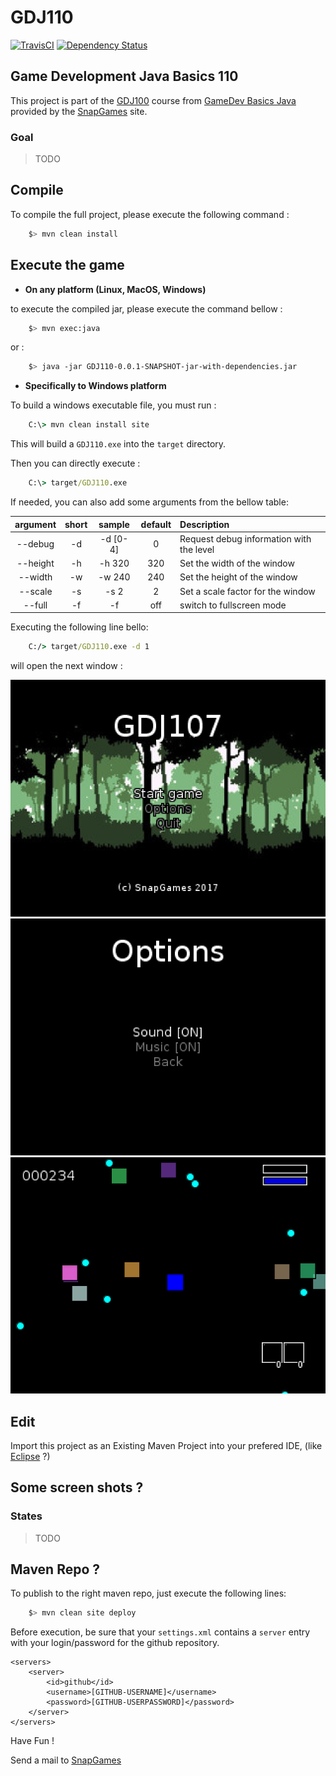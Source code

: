 # GDJ110

[![TravisCI](https://travis-ci.org/SnapGames/GDJ110.svg?branch=develop)](https://travis-ci.org/SnapGames/GDJ110 "open the TravisCI compilation trend") [![Dependency Status](https://www.versioneye.com/user/projects/59dd5fd72de28c2198ef86e9/badge.svg?style=flat-square)](https://www.versioneye.com/user/projects/59dd5fd72de28c2198ef86e9 "Open on VersionEye")

## Game Development Java Basics 110

This project is part of the [GDJ100](https://classroom.google.com/c/NzI2ODQ3NjU2MFpa/t/NzI2Nzg0MjgxNFpa) course from [GameDev Basics
Java](https://classroom.google.com/c/NzI2ODQ3NjU2MFpa "Open the official on-line course") 
provided by the [SnapGames](http://snapgames.fr) site. 

### Goal

> TODO

## Compile

To compile the full project, please execute the following command :

```bash
    $> mvn clean install
```

## Execute the game

- **On any platform (Linux, MacOS, Windows)**

to execute the compiled jar, please execute the command bellow :

```bash
    $> mvn exec:java
```

or :

```bash
    $> java -jar GDJ110-0.0.1-SNAPSHOT-jar-with-dependencies.jar
```

- **Specifically to Windows platform**

To build a windows executable file, you must run :

```bat
    C:\> mvn clean install site
```

This will build a `GDJ110.exe` into the `target` directory.

Then you can directly execute :

```bat
    C:\> target/GDJ110.exe
```

If needed, you can also add some arguments from the bellow table:

| argument | short  |  sample     | default | Description                                   |
|:--------:|:------:|:-----------:|:-------:|:----------------------------------------------|
| --debug  |   -d   |  -d \[0-4\] | 0       | Request debug information with the level      |
| --height |   -h   |  -h 320     | 320     | Set the width of the window                   |
| --width  |   -w   |  -w 240     | 240     | Set the height of the window                  |
| --scale  |   -s   |  -s 2       | 2       | Set a scale factor for the window             |
| --full   |   -f   |  -f         | off     | switch to fullscreen mode                     |

Executing the following line bello:

```bat
    C:/> target/GDJ110.exe -d 1
```

will open the next window :

![The welcome title state](src/main/docs/images/screenshot-title.png "The welcome title state")
![The options state](src/main/docs/images/screenshot-options.png "The Options state")
![The play state](src/main/docs/images/screenshot-play.png "The Play state")


## Edit

Import this project as an Existing Maven Project into your prefered IDE, 
(like [Eclipse](http://www.eclipse.org/downloads "open the eclipse official web download page") ?)


## Some screen shots ?

### States

> TODO

## Maven Repo ?

To publish to the right maven repo, just execute the following lines:

```bash
    $> mvn clean site deploy
```

Before execution, be sure that your `settings.xml` contains a `server` entry with your login/password for the github repository.

	<servers>
		<server>
			<id>github</id>
			<username>[GITHUB-USERNAME]</username>
			<password>[GITHUB-USERPASSWORD]</password>
		</server>
	</servers>

Have Fun !

Send a mail to [SnapGames](mailto:contact@snapgames.fr?subject=GDJ110 "send a mail to your tutor")


